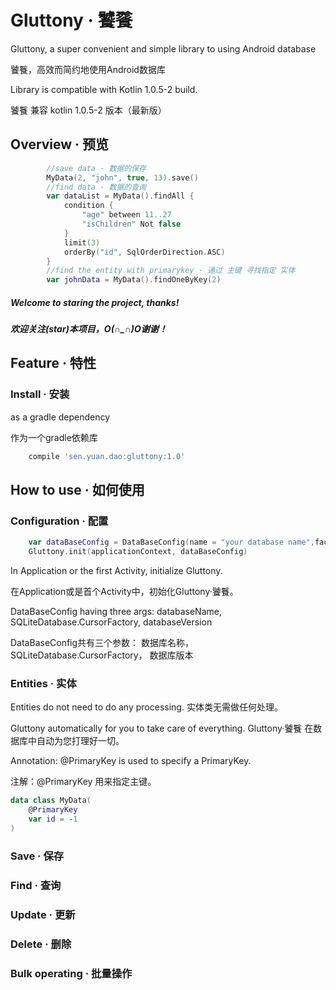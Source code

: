 # Gluttony · 饕餮
Gluttony, a super convenient and simple library to using Android database

饕餮，高效而简约地使用Android数据库

Library is compatible with Kotlin 1.0.5-2 build.

饕餮 兼容 kotlin 1.0.5-2 版本（最新版）

## Overview · 预览
```kotlin
        //save data · 数据的保存
        MyData(2, "john", true, 13).save()
        //find data · 数据的查询
        var dataList = MyData().findAll {
            condition {
                "age" between 11..27
                "isChildren" Not false
            }
            limit(3)
            orderBy("id", SqlOrderDirection.ASC)
        }
        //find the entity with primarykey · 通过 主键 寻找指定 实体
        var johnData = MyData().findOneByKey(2)
```

##### Welcome to staring the project, thanks!

##### 欢迎关注(star)本项目，O(∩_∩)O谢谢！

## Feature · 特性


### Install · 安装
as a gradle dependency

作为一个gradle依赖库

```groovy
    compile 'sen.yuan.dao:gluttony:1.0'
```
## How to use · 如何使用

### Configuration · 配置

```kotlin
    var dataBaseConfig = DataBaseConfig(name = "your database name",factory = null, version = 1)
    Gluttony.init(applicationContext, dataBaseConfig)
```
In Application or the first Activity, initialize Gluttony. 

在Application或是首个Activity中，初始化Gluttony·饕餮。

DataBaseConfig having three args:
        databaseName,
        SQLiteDatabase.CursorFactory,
        databaseVersion

DataBaseConfig共有三个参数：
        数据库名称，
        SQLiteDatabase.CursorFactory，
        数据库版本

### Entities · 实体
Entities do not need to do any processing. 
实体类无需做任何处理。

Gluttony automatically for you to take care of everything. 
Gluttony·饕餮 在数据库中自动为您打理好一切。

Annotation: @PrimaryKey is used to specify a PrimaryKey.

注解：@PrimaryKey 用来指定主键。
```kotlin
data class MyData(
    @PrimaryKey
    var id = -1
)
```


### Save · 保存



### Find · 查询



### Update · 更新



### Delete · 删除


### Bulk operating · 批量操作

